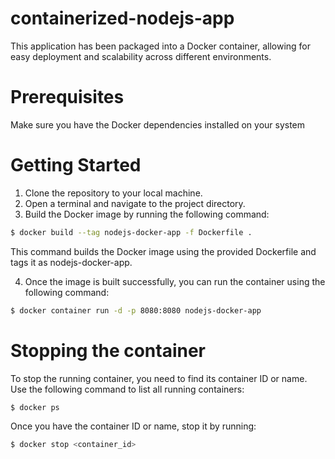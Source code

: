 # containerized-nodejs-app

This application has been packaged into a Docker container, allowing for easy deployment and scalability across different environments.

# Prerequisites

Make sure you have the Docker dependencies installed on your system

# Getting Started

1. Clone the repository to your local machine.
2. Open a terminal and navigate to the project directory.
3. Build the Docker image by running the following command:

```bash
$ docker build --tag nodejs-docker-app -f Dockerfile .
```

This command builds the Docker image using the provided Dockerfile and tags it as nodejs-docker-app.

4. Once the image is built successfully, you can run the container using the following command:

```bash
$ docker container run -d -p 8080:8080 nodejs-docker-app
```

# Stopping the container

To stop the running container, you need to find its container ID or name. Use the following command to list all running containers:

```bash
$ docker ps
```

Once you have the container ID or name, stop it by running:

```bash
$ docker stop <container_id>
```
